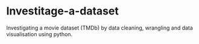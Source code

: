 # Investitage-a-dataset
Investigating a movie dataset (TMDb) by data cleaning, wrangling and data visualisation using python.
